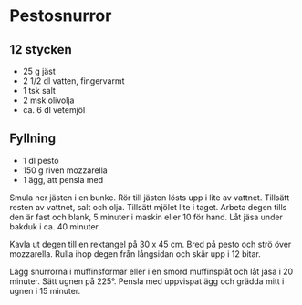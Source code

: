 # Pestosnurror

## 12 stycken

- 25 g jäst
- 2 1/2 dl vatten, fingervarmt
- 1 tsk salt
- 2 msk olivolja
- ca. 6 dl vetemjöl

## Fyllning

- 1 dl pesto
- 150 g riven mozzarella
- 1 ägg, att pensla med

Smula ner jästen i en bunke. Rör till jästen lösts upp i lite av vattnet. Tillsätt resten
av vattnet, salt och olja. Tillsätt mjölet lite i taget. Arbeta degen tills den är fast
och blank, 5 minuter i maskin eller 10 för hand. Låt jäsa under bakduk i ca. 40 minuter.

Kavla ut degen till en rektangel på 30 x 45 cm. Bred på pesto och strö över mozzarella.
Rulla ihop degen från långsidan och skär upp i 12 bitar.

Lägg snurrorna i muffinsformar eller i en smord muffinsplåt och låt jäsa i 20 minuter.
Sätt ugnen på 225°. Pensla med uppvispat ägg och grädda mitt i ugnen i 15 minuter.